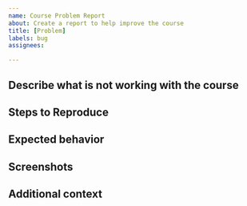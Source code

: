 ```yaml
---
name: Course Problem Report
about: Create a report to help improve the course
title: [Problem]
labels: bug
assignees:

---
```


## Describe what is not working with the course
<!-- A clear and concise description of what the bug is. -->

## Steps to Reproduce
<!-- Steps to reproduce the behavior:
1. Go to '...'
2. Click on '....'
3. Scroll down to '....'
4. See error
-->

## Expected behavior
<!-- A clear and concise description of what you expected to happen. -->

## Screenshots
<!-- If applicable, add screenshots to help explain your problem. -->

## Additional context
<!-- Add any other context about the problem here. -->
